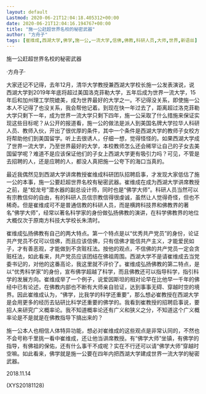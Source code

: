```yaml
---
layout: default
Lastmod: 2020-06-21T12:04:18.405312+00:00
date: 2020-06-21T12:04:16.194767+00:00
title: "施一公赶超世界名校的秘密武器"
author: "方舟子"
tags: [崔维成,西湖大学,佛学,施一公,一流大学,信佛,佛教,科研人员,大师,世界,新语丝]
---
```


施一公赶超世界名校的秘密武器

·方舟子·

大家还记不记得，去年12月，清华大学教授兼西湖大学校长施一公发表演说，说西湖大学到2019年年底将超过美国洛克菲勒大学，五年后成为世界一流大学，15年后和加州理工学院媲美，成为世界最好的大学之一。不记得没关系，即使施一公本人不记得了也没关系，我会帮他记着。到现在快一年过去了，距离超过洛克菲勒大学只剩下一年，成为世界一流大学只剩下四年，施一公采取了什么措施来保证实现这些目标呢？从公开的报道看，施一公的做法是派人到美国名牌大学拉华人科研人员、教师入伙，开出了很优厚的条件，其中一个条件是西湖大学的教师子女校方将帮助他们到美国留学。听上去很诱人，仔细一想，觉得怪怪的。如果西湖大学成了世界一流大学，乃至世界最好的大学，本校教师怎么还会稀罕让自己的子女去美国留学呢？难道不是应该保证他们的子女上西湖大学更有吸引力吗？可见，不管是去招聘的人，还是应聘的人，都没人真把施一公夸下的海口当真的。

最近我偶然见到西湖大学讲席教授崔维成科研团队招聘启事，才发现大家低估了施一公的本事，施一公要赶超世界名校有秘密武器。崔维成在成为西湖大学讲席教授之前，是“蛟龙号”潜水器的副总设计师，同时也是“佛学大师”。科研人员当然可以有宗教信仰的自由，有的科研人员信宗教信得很虔诚，虽然让人觉得奇怪，但也不稀奇。但是崔维成可不是普通信教的科研人员，而是横跨科技界和佛教界的著名“佛学大师”，经常以著名科学家的身份做弘扬佛教的演讲，在科学佛教界的地位大概仅次于原南方科技大学校长朱清时。

崔维成弘扬佛教有自己的两大特点。第一个特点是以“优秀共产党员”的身份，论证共产党员不仅可以信佛，而且应该信佛，只有信佛才能信共产主义，才能爱民如子，才有善恶观，才能做到不贪赃枉法。按他的观点，不信佛的共产党员一定会贪赃枉法，如此看来，共产党员应该团结在佛祖周围。西湖大学不是请崔维成去当党委书记的，对他的这番高论，我这里就不评价了。崔维成弘扬佛教的第二特点，是以“优秀科学家”的身份，宣布佛学超越了科学，而且佛教还可以指导科学，指引科学的发展方向。崔维成举了一个例子，说爱因斯坦的相对论早在比他早一千年的佛经中已有论述，在佛教内部也不断有大师亲自验证，达到事事无碍、穿越时空的境界。因此崔维成认为，“佛学，比我学的科学还重要”，那么想必崔教授在西湖大学是会用更多的经历去钻研比科学还重要的佛学的。我看到崔教授的招聘启事说，要招人来研究广义概率论。我不知道概率论还有广义和狭义之分，不知道这个广义概率论是不是就是在佛教指导下搞出来的？

施一公本人也相信人体特异功能，想必对崔维成的这些观点是非常认同的，不然也不会号称千里挑一看中崔维成，还让他当讲席教授。有“佛学大师”坐镇，有佛学的指导，有佛祖的保佑，还有什么事干不成呢？实在不行还可以请“佛学大师”穿越时空嘛。如此看来，佛学就是施一公要在四年内把西湖大学建成世界一流大学的秘密武器。

2018.11.14

(XYS20181128)

